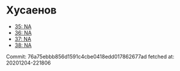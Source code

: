 # Хусаенов
- [35: NA](35.md)
- [36: NA](36.md)
- [37: NA](37.md)
- [38: NA](38.md)

Commit: 76a75ebbb856d1591c4cbe0418edd017862677ad
 fetched at: 20201204-221806
